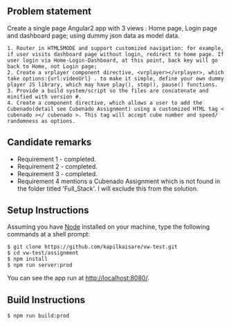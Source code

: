 ## Problem statement

Create a single page Angular2 app with 3 views : Home page, Login page and dashboard page; using dummy json data as model data.

	1. Router in HTML5MODE and support customized navigation: for example, if user visits dashboard page without login, redirect to home page. If user login via Home-Login-Dashboard, at this point, back key will go back to Home, not Login page;
	2. Create a vrplayer component directive, <vrplayer></vrplayer>, which take options:{url:videoUrl} . to make it simple, define your own dummy player JS library, which may have play(), stop(), pause() functions.
	3. Provide a build system/script so the files are concatenate and minified with version #.
	4. Create a component directive, which allows a user to add the Cubenado(detail see Cubenado Assignment) using a customized HTML tag < cubenado ></ cubenado >. This tag will accept cube number and speed/ randomness as options.

## Candidate remarks

* Requirement 1 - completed.
* Requirement 2 - completed.
* Requirement 3 - completed.
*	Requirement 4 mentions a Cubenado Assignment which is not found in the folder titled 'Full_Stack'. I will exclude this from the solution.

## Setup Instructions

Assuming you have [Node](https://nodejs.org/en/) installed on your machine, type the following commands at a shell prompt:

	$ git clone https://github.com/kapilkaisare/vw-test.git
	$ cd vw-test/assignment
	$ npm install
	$ npm run server:prod

You can see the app run at [http://localhost:8080/]().

## Build Instructions
	$ npm run build:prod